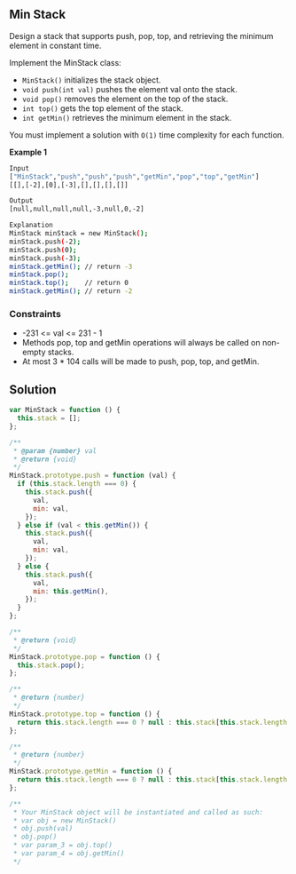 ## Min Stack

Design a stack that supports push, pop, top, and retrieving the minimum element in constant time.

Implement the MinStack class:

- `MinStack()` initializes the stack object.
- `void push(int val)` pushes the element val onto the stack.
- `void pop()` removes the element on the top of the stack.
- `int top()` gets the top element of the stack.
- `int getMin()` retrieves the minimum element in the stack.

You must implement a solution with `O(1)` time complexity for each function.

**Example 1**

```bash
Input
["MinStack","push","push","push","getMin","pop","top","getMin"]
[[],[-2],[0],[-3],[],[],[],[]]

Output
[null,null,null,null,-3,null,0,-2]

Explanation
MinStack minStack = new MinStack();
minStack.push(-2);
minStack.push(0);
minStack.push(-3);
minStack.getMin(); // return -3
minStack.pop();
minStack.top();    // return 0
minStack.getMin(); // return -2
```

### Constraints

- -231 <= val <= 231 - 1
- Methods pop, top and getMin operations will always be called on non-empty stacks.
- At most 3 \* 104 calls will be made to push, pop, top, and getMin.

## Solution

```javascript
var MinStack = function () {
  this.stack = [];
};

/**
 * @param {number} val
 * @return {void}
 */
MinStack.prototype.push = function (val) {
  if (this.stack.length === 0) {
    this.stack.push({
      val,
      min: val,
    });
  } else if (val < this.getMin()) {
    this.stack.push({
      val,
      min: val,
    });
  } else {
    this.stack.push({
      val,
      min: this.getMin(),
    });
  }
};

/**
 * @return {void}
 */
MinStack.prototype.pop = function () {
  this.stack.pop();
};

/**
 * @return {number}
 */
MinStack.prototype.top = function () {
  return this.stack.length === 0 ? null : this.stack[this.stack.length - 1].val;
};

/**
 * @return {number}
 */
MinStack.prototype.getMin = function () {
  return this.stack.length === 0 ? null : this.stack[this.stack.length - 1].min;
};

/**
 * Your MinStack object will be instantiated and called as such:
 * var obj = new MinStack()
 * obj.push(val)
 * obj.pop()
 * var param_3 = obj.top()
 * var param_4 = obj.getMin()
 */
```
